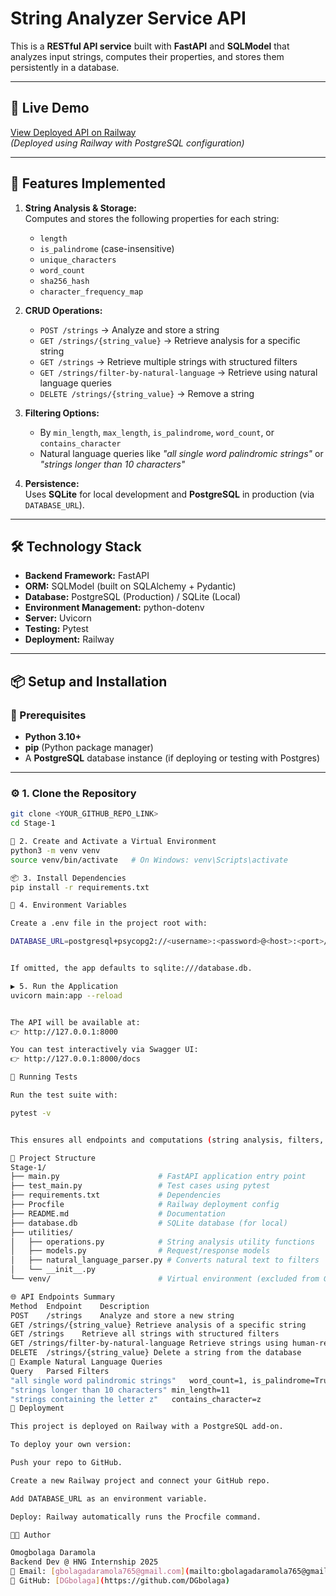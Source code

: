 
# String Analyzer Service API

This is a **RESTful API service** built with **FastAPI** and **SQLModel** that analyzes input strings, computes their properties, and stores them persistently in a database.

---

## 🚀 Live Demo

[View Deployed API on Railway](https://my-internship-project-at-hng-2025-production-3aae.up.railway.app/)  
*(Deployed using Railway with PostgreSQL configuration)*

---

## 🌟 Features Implemented

1. **String Analysis & Storage:**  
   Computes and stores the following properties for each string:
   - `length`
   - `is_palindrome` (case-insensitive)
   - `unique_characters`
   - `word_count`
   - `sha256_hash`
   - `character_frequency_map`

2. **CRUD Operations:**  
   - `POST /strings` → Analyze and store a string  
   - `GET /strings/{string_value}` → Retrieve analysis for a specific string  
   - `GET /strings` → Retrieve multiple strings with structured filters  
   - `GET /strings/filter-by-natural-language` → Retrieve using natural language queries  
   - `DELETE /strings/{string_value}` → Remove a string

3. **Filtering Options:**  
   - By `min_length`, `max_length`, `is_palindrome`, `word_count`, or `contains_character`
   - Natural language queries like *"all single word palindromic strings"* or *"strings longer than 10 characters"*

4. **Persistence:**  
   Uses **SQLite** for local development and **PostgreSQL** in production (via `DATABASE_URL`).

---

## 🛠️ Technology Stack

- **Backend Framework:** FastAPI  
- **ORM:** SQLModel (built on SQLAlchemy + Pydantic)  
- **Database:** PostgreSQL (Production) / SQLite (Local)  
- **Environment Management:** python-dotenv  
- **Server:** Uvicorn  
- **Testing:** Pytest  
- **Deployment:** Railway  

---

## 📦 Setup and Installation

### 🧩 Prerequisites

- **Python 3.10+**
- **pip** (Python package manager)
- A **PostgreSQL** database instance (if deploying or testing with Postgres)

---

### ⚙️ 1. Clone the Repository

```bash
git clone <YOUR_GITHUB_REPO_LINK>
cd Stage-1

🧰 2. Create and Activate a Virtual Environment
python3 -m venv venv
source venv/bin/activate   # On Windows: venv\Scripts\activate

📦 3. Install Dependencies
pip install -r requirements.txt

🔑 4. Environment Variables

Create a .env file in the project root with:

DATABASE_URL=postgresql+psycopg2://<username>:<password>@<host>:<port>/<database>


If omitted, the app defaults to sqlite:///database.db.

▶️ 5. Run the Application
uvicorn main:app --reload


The API will be available at:
👉 http://127.0.0.1:8000

You can test interactively via Swagger UI:
👉 http://127.0.0.1:8000/docs

🧪 Running Tests

Run the test suite with:

pytest -v


This ensures all endpoints and computations (string analysis, filters, and natural language queries) behave correctly.

📁 Project Structure
Stage-1/
├── main.py                      # FastAPI application entry point
├── test_main.py                 # Test cases using pytest
├── requirements.txt             # Dependencies
├── Procfile                     # Railway deployment config
├── README.md                    # Documentation
├── database.db                  # SQLite database (for local)
├── utilities/
│   ├── operations.py            # String analysis utility functions
│   ├── models.py                # Request/response models
│   ├── natural_language_parser.py # Converts natural text to filters
│   └── __init__.py
└── venv/                        # Virtual environment (excluded from Git)

🌐 API Endpoints Summary
Method	Endpoint	Description
POST	/strings	Analyze and store a new string
GET	/strings/{string_value}	Retrieve analysis of a specific string
GET	/strings	Retrieve all strings with structured filters
GET	/strings/filter-by-natural-language	Retrieve strings using human-readable queries
DELETE	/strings/{string_value}	Delete a string from the database
🧩 Example Natural Language Queries
Query	Parsed Filters
"all single word palindromic strings"	word_count=1, is_palindrome=True
"strings longer than 10 characters"	min_length=11
"strings containing the letter z"	contains_character=z
🚀 Deployment

This project is deployed on Railway with a PostgreSQL add-on.

To deploy your own version:

Push your repo to GitHub.

Create a new Railway project and connect your GitHub repo.

Add DATABASE_URL as an environment variable.

Deploy: Railway automatically runs the Procfile command.

👨‍💻 Author

Omogbolaga Daramola
Backend Dev @ HNG Internship 2025
📧 Email: [gbolagadaramola765@gmail.com](mailto:gbolagadaramola765@gmail.com)  
🔗 GitHub: [DGbolaga](https://github.com/DGbolaga)
